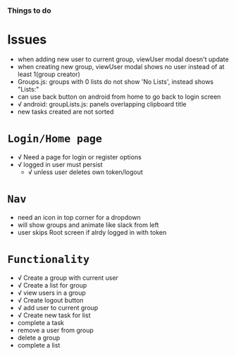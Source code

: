 ### Things to do

# Issues

- when adding new user to current group, viewUser modal doesn't update
- when creating new group, viewUser modal shows no user instead of at least 1(group creator)
- Groups.js: groups with 0 lists do not show 'No Lists', instead shows "Lists:"
- can use back button on android from home to go back to login screen
- √ android: groupLists.js: panels overlapping clipboard title
- new tasks created are not sorted

# `Login/Home page`

- √ Need a page for login or register options
- √ logged in user must persist
  - √ unless user deletes own token/logout

# `Nav`

- need an icon in top corner for a dropdown
- will show groups and animate like slack from left
- user skips Root screen if alrdy logged in with token

# `Functionality`

- √ Create a group with current user
- √ Create a list for group
- √ view users in a group
- √ Create logout button
- √ add user to current group
- √ Create new task for list
- complete a task
- remove a user from group
- delete a group
- complete a list

